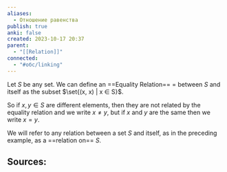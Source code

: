 ```yaml
---
aliases:
  - Отношение равенства
publish: true
anki: false
created: 2023-10-17 20:37
parent:
  - "[[Relation]]"
connected:
  - "#обс/linking"
---
```

Let $S$ be any set. We can define an ==Equality Relation== $=$ between $S$ and itself as the subset $\set{(x, x) | x ∈ S}$.

So if $x, y ∈ S$ are different elements, then they are not related by the equality relation and we write $x  \neq y$, but if $x$ and $y$ are the same then we write $x = y$.

We will refer to any relation between a set $S$ and itself, as in the preceding example, as a ==relation on== $S$.










**Sources:**
- 


